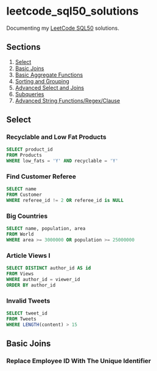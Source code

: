 # leetcode_sql50_solutions
Documenting my [LeetCode SQL50](https://leetcode.com/studyplan/top-sql-50/) solutions.

## Sections
1. [Select](#select)
2. [Basic Joins](#basic-joins)
3. [Basic Aggregate Functions](#basic-aggregate-functions)
4. [Sorting and Grouping](#sorting-and-grouping)
5. [Advanced Select and Joins](#advanced-select-and-joins)
6. [Subqueries](#subqueries)
7. [Advanced String Functions/Regex/Clause](#advanced-string-functions-regex-clause)


## Select
### Recyclable and Low Fat Products
```sql
SELECT product_id
FROM Products
WHERE low_fats = 'Y' AND recyclable = 'Y'
```
### Find Customer Referee
```sql
SELECT name
FROM Customer
WHERE referee_id != 2 OR referee_id is NULL
```
### Big Countries
```sql
SELECT name, population, area
FROM World
WHERE area >= 3000000 OR population >= 25000000
```
### Article Views I
```sql
SELECT DISTINCT author_id AS id
FROM Views
WHERE author_id = viewer_id
ORDER BY author_id
```
### Invalid Tweets
```sql
SELECT tweet_id
FROM Tweets
WHERE LENGTH(content) > 15
```

## Basic Joins
### Replace Employee ID With The Unique Identifier
```sql

```
